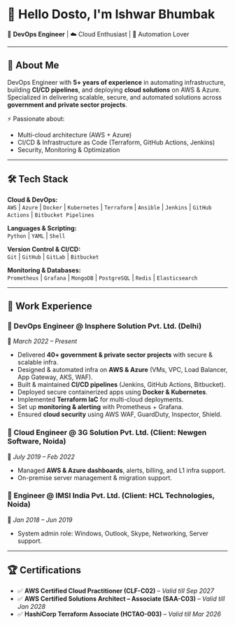 # 👋 Hello Dosto, I'm Ishwar Bhumbak  

💼 **DevOps Engineer** | ☁️ Cloud Enthusiast | 🚀 Automation Lover  
 
---

## 🚀 About Me  
DevOps Engineer with **5+ years of experience** in automating infrastructure, building **CI/CD pipelines**, and deploying **cloud solutions** on AWS & Azure.  
Specialized in delivering scalable, secure, and automated solutions across **government and private sector projects**.  

⚡ Passionate about:  
- Multi-cloud architecture (AWS + Azure)  
- CI/CD & Infrastructure as Code (Terraform, GitHub Actions, Jenkins)  
- Security, Monitoring & Optimization  

---

## 🛠️ Tech Stack  

**Cloud & DevOps:**  
`AWS` | `Azure` | `Docker` | `Kubernetes` | `Terraform` | `Ansible` | `Jenkins` | `GitHub Actions` | `Bitbucket Pipelines`  

**Languages & Scripting:**  
`Python` | `YAML` | `Shell`  

**Version Control & CI/CD:**  
`Git` | `GitHub` | `GitLab` | `Bitbucket`  

**Monitoring & Databases:**  
`Prometheus` | `Grafana` | `MongoDB` | `PostgreSQL` | `Redis` | `Elasticsearch`  

---

## 💼 Work Experience  

### 🔹 DevOps Engineer @ **Insphere Solution Pvt. Ltd. (Delhi)**  
📆 *March 2022 – Present*  
- Delivered **40+ government & private sector projects** with secure & scalable infra.  
- Designed & automated infra on **AWS & Azure** (VMs, VPC, Load Balancer, App Gateway, AKS, WAF).  
- Built & maintained **CI/CD pipelines** (Jenkins, GitHub Actions, Bitbucket).  
- Deployed secure containerized apps using **Docker & Kubernetes**.  
- Implemented **Terraform IaC** for multi-cloud deployments.  
- Set up **monitoring & alerting** with Prometheus + Grafana.  
- Ensured **cloud security** using AWS WAF, GuardDuty, Inspector, Shield.  

### 🔹 Cloud Engineer @ **3G Solution Pvt. Ltd. (Client: Newgen Software, Noida)**  
📆 *July 2019 – Feb 2022*  
- Managed **AWS & Azure dashboards**, alerts, billing, and L1 infra support.  
- On-premise server management & migration support.  

### 🔹 Engineer @ **IMSI India Pvt. Ltd. (Client: HCL Technologies, Noida)**  
📆 *Jan 2018 – Jun 2019*  
- System admin role: Windows, Outlook, Skype, Networking, Server support.  

---

## 🏆 Certifications  

- ✅ **AWS Certified Cloud Practitioner (CLF-C02)** – *Valid till Sep 2027*  
- ✅ **AWS Certified Solutions Architect – Associate (SAA-C03)** – *Valid till Jan 2028*  
- ✅ **HashiCorp Terraform Associate (HCTAO-003)** – *Valid till Mar 2026*  

